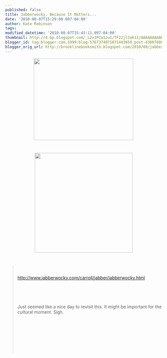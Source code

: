 ```yaml
---
published: false
title: Jabberwocky, Because It Matters...
date: '2010-08-07T15:29:00.007-04:00'
author: Kate Robinson
tags: 
modified_datetime: '2010-08-07T15:43:11.097-04:00'
thumbnail: http://4.bp.blogspot.com/_L2x1PCw1zuI/TF22jl5ak1I/AAAAAAAAAHI/HipOWVRh9Dk/s72-c/1096279.jpg
blogger_id: tag:blogger.com,1999:blog-5767374071871443859.post-4360788098639712213
blogger_orig_url: http://brooklinebooksmith.blogspot.com/2010/08/jabberwocky-because-it-matters.html
---
```


<a href="http://4.bp.blogspot.com/_L2x1PCw1zuI/TF22jl5ak1I/AAAAAAAAAHI/HipOWVRh9Dk/s1600/1096279.jpg"><img style="TEXT-ALIGN: center; MARGIN: 0px auto 10px; WIDTH: 320px; DISPLAY: block; HEIGHT: 262px; CURSOR: hand" id="BLOGGER_PHOTO_ID_5502755042301219666" border="0" alt="" src="http://4.bp.blogspot.com/_L2x1PCw1zuI/TF22jl5ak1I/AAAAAAAAAHI/HipOWVRh9Dk/s320/1096279.jpg" /></a><br /><div><a href="http://1.bp.blogspot.com/_L2x1PCw1zuI/TF22BydSK8I/AAAAAAAAAHA/loODvd4kYoc/s1600/chickenjabberwock.jpg"><img style="TEXT-ALIGN: center; MARGIN: 0px auto 10px; WIDTH: 315px; DISPLAY: block; HEIGHT: 320px; CURSOR: hand" id="BLOGGER_PHOTO_ID_5502754461557337026" border="0" alt="" src="http://1.bp.blogspot.com/_L2x1PCw1zuI/TF22BydSK8I/AAAAAAAAAHA/loODvd4kYoc/s320/chickenjabberwock.jpg" /></a><br /><div><blockquote><p></p><br /><p><a href="http://www.jabberwocky.com/carroll/jabber/jabberwocky.html">http://www.jabberwocky.com/carroll/jabber/jabberwocky.html</a></p><br /><p></p><br /><p>Just seemed like a nice day to revisit this. It might be important for the cultural moment. Sigh.</p><br /><p></p><br /><p></p><br /><p><br /></p></blockquote></div></div>